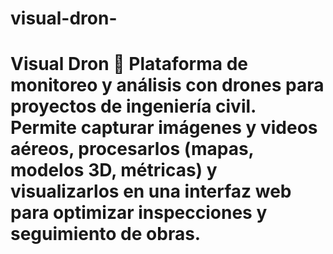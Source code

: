 # visual-dron-
# Visual Dron 🚀  Plataforma de monitoreo y análisis con drones para proyectos de ingeniería civil.   Permite capturar imágenes y videos aéreos, procesarlos (mapas, modelos 3D, métricas) y visualizarlos en una interfaz web para optimizar inspecciones y seguimiento de obras.
